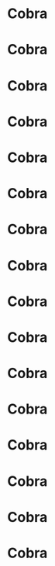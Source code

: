 # Cobra
# Cobra
# Cobra
# Cobra
# Cobra
# Cobra
# Cobra
# Cobra
# Cobra
# Cobra
# Cobra
# Cobra
# Cobra
# Cobra
# Cobra
# Cobra

